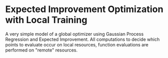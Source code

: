 # Expected Improvement Optimization with Local Training

A very simple model of a global optimizer using Gaussian Process Regression and Expected Improvement. 
All computations to decide which points to evaluate occur on local resources,
function evaluations are performed on "remote" resources.

## 

